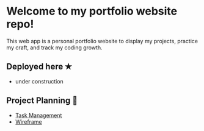 # Welcome to my portfolio website repo!
This web app is a personal portfolio website to display my projects, practice my craft, and track my coding growth.
## Deployed here ✭ 
- under construction

## Project Planning 📝 
- [Task Management](https://trello.com/b/QlL8KifP/personal-website)
- [Wireframe](https://www.figma.com/file/2cgBSgDTsKETp9bjmz33Pj/personal-site?node-id=0%3A1)